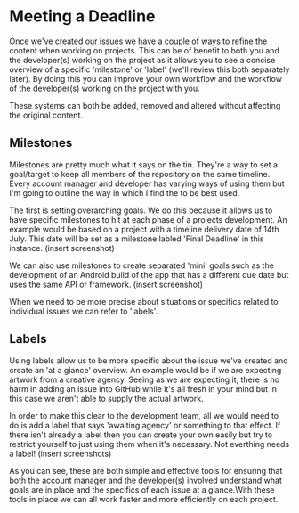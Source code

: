 # Meeting a Deadline

Once we've created our issues we have a couple of ways to refine the content when working on projects. This can be of benefit to both you and the developer(s) working on the project as it allows you to see a concise overview of a specific 'milestone' or 'label' (we'll review this both separately later). By doing this you can improve your own workflow and the workflow of the developer(s) working on the project with you.

These systems can both be added, removed and altered without affecting the original content.

## Milestones

Milestones are pretty much what it says on the tin. They're a way to set a goal/target to keep all members of the repository on the same timeline. Every account manager and developer has varying ways of using them but I'm going to outline the way in which I find the to be best used.

The first is setting overarching goals. We do this because it allows us to have specific milestones to hit at each phase of a projects development. An example would be based on a project with a timeline delivery date of 14th July. This date will be set as a milestone labled 'Final Deadline' in this instance.
(insert screenshot)

We can also use milestones to create separated 'mini' goals such as the development of an Android build of the app that has a different due date but uses the same API or framework.
(insert screenshot)

When we need to be more precise about situations or specifics related to individual issues we can refer to 'labels'.

## Labels

Using labels allow us to be more specific about the issue we've created and create an 'at a glance' overview. An example would be if we are expecting artwork from a creative agency. Seeing as we are expecting it, there is no harm in adding an issue into GitHub while it's all fresh in your mind but in this case we aren't able to supply the actual artwork. 

In order to make this clear to the development team, all we would need to do is add a label that says 'awaiting agency' or something to that effect. If there isn't already a label then you can create your own easily but try to restrict yourself to just using them when it's necessary. Not everthing needs a label!
(insert screenshots)

As you can see, these are both simple and effective tools for ensuring that both the account manager and the developer(s) involved understand what goals are in place and the specifics of each issue at a glance.With these tools in place we can all work faster and more efficiently on each project.